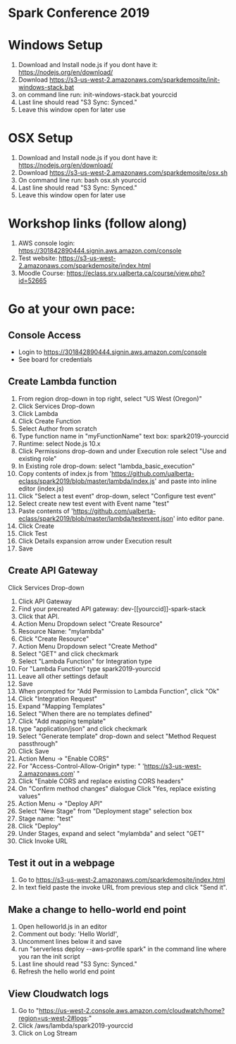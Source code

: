 # Spark Conference 2019

# Windows Setup
1. Download and Install node.js if you dont have it: https://nodejs.org/en/download/
2. Download https://s3-us-west-2.amazonaws.com/sparkdemosite/init-windows-stack.bat
3. on command line run: init-windows-stack.bat yourccid
4. Last line should read "S3 Sync: Synced."
5. Leave this window open for later use

# OSX Setup
1. Download and Install node.js if you dont have it: https://nodejs.org/en/download/
2. Download https://s3-us-west-2.amazonaws.com/sparkdemosite/osx.sh
3. On command line run: bash osx.sh yourccid
4. Last line should read "S3 Sync: Synced."
5. Leave this window open for later use

# Workshop links (follow along)
1. AWS console login: https://301842890444.signin.aws.amazon.com/console
2. Test website: https://s3-us-west-2.amazonaws.com/sparkdemosite/index.html
3. Moodle Course: https://eclass.srv.ualberta.ca/course/view.php?id=52665

# Go at your own pace: 
## Console Access
* Login to https://301842890444.signin.aws.amazon.com/console
* See board for credentials

## Create Lambda function
1. From region drop-down in top right, select "US West (Oregon)"
2. Click Services Drop-down
3. Click Lambda
4. Click Create Function
5. Select Author from scratch
6. Type function name in "myFunctionName" text box: spark2019-yourccid
7. Runtime: select Node.js 10.x
8. Click Permissions drop-down and under Execution role select "Use and existing role"
9. In Existing role drop-down: select "lambda_basic_execution"
10. Copy contents of index.js from 'https://github.com/ualberta-eclass/spark2019/blob/master/lambda/index.js' and paste into inline editor (index.js)
11. Click "Select a test event" drop-down, select "Configure test event"
12. Select create new test event with Event name "test"
13. Paste contents of 'https://github.com/ualberta-eclass/spark2019/blob/master/lambda/testevent.json' into editor pane.
14. Click Create
15. Click Test
16. Click Details expansion arrow under Execution result
17. Save

## Create API Gateway
Click Services Drop-down
1. Click API Gateway
2. Find your precreated API gateway: dev-[[yourccid]]-spark-stack
3. Click that API.
4. Action Menu Dropdown select "Create Resource"
5. Resource Name: "mylambda"
6. Click "Create Resource"
7. Action Menu Dropdown select "Create Method"
8. Select "GET" and click checkmark
9. Select "Lambda Function" for Integration type
10. For "Lambda Function" type spark2019-yourccid
11. Leave all other settings default
12. Save
13. When prompted for "Add Permission to Lambda Function", click "Ok"
14. Click "Integration Request"
15. Expand "Mapping Templates"
16. Select "When there are no templates defined"
17. Click "Add mapping template"
18. type "application/json" and click checkmark
19. Select "Generate template" drop-down and select "Method Request passthrough"
20. Click Save
21. Action Menu -> "Enable CORS"
22. For "Access-Control-Allow-Origin* type: " 'https://s3-us-west-2.amazonaws.com' "
23. Click "Enable CORS and replace existing CORS headers"
24. On "Confirm method changes" dialogue Click "Yes, replace existing values"
25. Action Menu -> "Deploy API"
26. Select "New Stage" from "Deployment stage" selection box
27. Stage name: "test"
28. Click "Deploy"
29. Under Stages, expand and select "mylambda" and select "GET"
30. Click Invoke URL

## Test it out in a webpage
1. Go to https://s3-us-west-2.amazonaws.com/sparkdemosite/index.html
2. In text field paste the invoke URL from previous step and click "Send it".

## Make a change to hello-world end point
1. Open helloworld.js in an editor
2. Comment out body: 'Hello World!',
3. Uncomment lines below it and save
4. run "serverless deploy --aws-profile spark" in the command line where you ran the init script
5. Last line should read "S3 Sync: Synced."
6. Refresh the hello world end point


## View Cloudwatch logs
1. Go to "https://us-west-2.console.aws.amazon.com/cloudwatch/home?region=us-west-2#logs:"
2. Click /aws/lambda/spark2019-yourccid
3. Click on Log Stream

